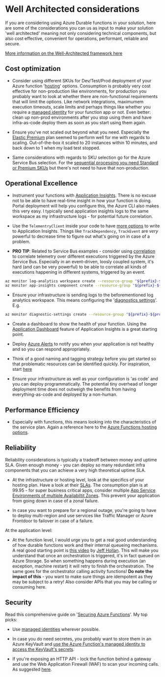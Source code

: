 # Well Architected considerations

If you are considering using Azure Durable functions in your solution, here are some of the considerations you can us as input to make your
solution 'well architected' meaning not only considering technical components, but also cost effective, convenient for operations, performant, reliable and secure.

[More information on the Well-Architected framework here](https://docs.microsoft.com/en-us/azure/architecture/framework/)


## Cost optimization

- Consider using different SKUs for Dev/Test/Prod deployment of your Azure function '[hosting](https://docs.microsoft.com/en-us/azure/azure-functions/functions-scale)' options. Consumption is probably very cost effective for non-production like environments, for production you probably want to look at whether there are non-functional requirements that will limit the options. Like network integrations, maximumem execution timeouts, scale limits and perhaps things like whether you require a [managed identity](https://docs.microsoft.com/en-us/azure/app-service/overview-managed-identity?tabs=dotnet) for your function app or not.
Even better: clean up non-prod environments after you stop using them and have infra-as-code deploy them as soon as you start using them again.

- Ensure you've not scaled out beyond what you need. Especially the [Elastic Premium](https://docs.microsoft.com/en-us/azure/azure-functions/functions-premium-plan?tabs=portal) plan seemed to perform well for me with regards to scaling. Out-of-the-box it scaled to 20 instances within 10 minutes, and back down to 1 when my load test stopped.

- Same considerations with regards to SKU selection go for the Azure Service Bus selection. For the [sequential processing you need Standard or Premium SKUs](https://azure.microsoft.com/en-us/pricing/details/service-bus/) but there's not need to have that non-production.

## Operational Excellence

- Instrument your functions with [Application Insights](https://docs.microsoft.com/en-us/azure/azure-functions/functions-monitoring). There is no excuse not to be able to have real-time insight in how your function is doing. Portal deployment will help you configure this, the Azure CLI also makes this very easy. I typically send application insights logs to the same workspace as my infrastructure logs - for potential future correlation.

- Use the `TelementryClient` inside your code to have [more options](https://docs.microsoft.com/en-us/azure/azure-monitor/app/api-custom-events-metrics) to write to Application Insights. Things like `TrackDependency`, `TrackEvent` are *very* powerful to decrease time to figure out what's going on in case of a problem.

- **PRO TIP**: Related to Service Bus examples - consider using [correlation](https://docs.microsoft.com/en-us/azure/service-bus-messaging/service-bus-end-to-end-tracing?tabs=net-standard-sdk-2) to correlate telemetry over different executions triggered by the Azure Service Bus. Especially in an event-driven, loosly coupled system, it's hard (and can be very powerful) to be able to correlate all kinds of executions happening in different systems, triggered by an event.


```bash
az monitor log-analytics workspace create --resource-group "${prefix}-${project}-${postfix}" --workspace-name "${project}-logs-${postfix}"
az monitor app-insights component create --resource-group "${prefix}-${project}-${postfix}" --location westeurope --app "${project}-appinsights-${postfix}" --kind web --workspace "${project}-logs-${postfix}"
```

- Ensure your infrastructure is sending logs to the beforementioned log analytics workspace. This means configuring the '[diagnostics settings](https://docs.microsoft.com/en-us/azure/azure-monitor/essentials/diagnostic-settings?tabs=CMD)'. E.g.
```bash
az monitor diagnostic-settings create --resource-group "${prefix}-${project}-${postfix}" --name SendToLogAnalytics --resource "${project}-func-${postfix}" --resource-type Microsoft.Web/sites --logs '[{"category":"FunctionAppLogs","Enabled":true}]' --metrics '[{"category":"AllMetrics","Enabled":true}]' --workspace "${project}-logs-${postfix}"
```

- Create a dashboard to show the health of your function. Using the [Application Dashboard](https://docs.microsoft.com/en-us/azure/azure-monitor/app/overview-dashboard) feature of Application Insights is a great starting point.

- Deploy [Azure Alerts](https://docs.microsoft.com/en-us/azure/azure-monitor/alerts/alerts-overview) to notify you when your application is not healthy and so you can respond appropriately. 

- Think of a good naming and tagging strategy before you get started so that problematic resources can be identified quickly. For inspiration, start [here](https://docs.microsoft.com/en-us/azure/cloud-adoption-framework/ready/azure-best-practices/naming-and-tagging)

- Ensure your infrastructure as well as your configuration is 'as code' and you can deploy programmatically. The potential tiny overhead of longer deployment time does not outweigh the benefits from having everything-as-code and deployed by a non-human.

## Performance Efficiency

- Especially with functions, this means looking into the characteristics of the service plan. Again a reference here to the [Azure Functions hosting options](https://docs.microsoft.com/en-us/azure/azure-functions/functions-scale).

## Reliability

Reliability considerations is typically a tradeoff between money and uptime SLA. Given enough money - you can deploy so many redundant infra components that you can achieve a very high theoretical uptime SLA.

- At the infrastructure or hosting level, look at the specifics of your hosting plan. Have a look at their [SLAs](https://azure.microsoft.com/en-us/support/legal/sla/functions/v1_1/). The consumption plan is at 99.95 - for super business critical apps, consider multiple [App Service Environments of multiple Availabiltit Zones](https://docs.microsoft.com/en-us/azure/app-service/environment/zone-redundancy). This prevent your application from going down in case of a zonal failure.

- In case you want to prepare for a regional outage, you're going to have to deploy multi-region and use services like Traffic Manager or Azure Frontdoor to failover in case of a failure.

At the application level:

- At the function level, I would urge you to get a real good understanding of how durable functions work and their internal queueing mechanisms. A real good starting point is [this video](https://www.youtube.com/watch?v=UQ4iBl7QMno) by [Jeff Hollan](https://www.linkedin.com/in/jeffhollan/). This will make you understand that once an orchestration is triggered, it's in fact queued on Azure Storage. So when something happens during execution (an exception, machine restart) it will retry to finish the orchestration. The same goes for the orchestrator calling activity functions! 
**Do note the impact of this** - you want to make sure things are idempotent as they may be subject to a retry! Also consider APIs that you may be calling or consuming here.

## Security

Read this comprehensive guide on '[Securing Azure Functions](https://docs.microsoft.com/en-us/azure/azure-functions/security-concepts)'. My top picks:

- Use [managed identities](https://docs.microsoft.com/en-us/samples/azure-samples/functions-storage-managed-identity/using-managed-identity-between-azure-functions-and-azure-storage/) wherever possible.

- In case you do need secretes, you probably want to store them in an Azure KeyVault and [use the Azure Function's managed identity to access the KeyVault's secrets](https://docs.microsoft.com/en-us/azure/app-service/app-service-key-vault-references).

- If you're exposing an HTTP API - lock the function behind a gateway and use the Web Application Firewall (WAF) to scan your incoming calls. As suggested [here](https://docs.microsoft.com/en-us/azure/azure-functions/security-concepts).